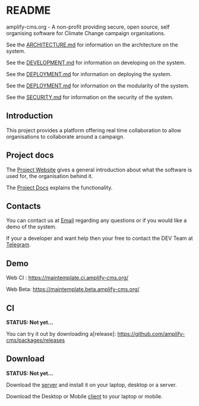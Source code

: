 # README

amplify-cms.org - A non-profit providing secure, open source, self organising software for Climate Change campaign organisations.

See the [ARCHITECTURE.md](https://github.com/amplify-cms/shared/tree/master/doc/ARCHITECTURE.md) for information on the architecture on the system.

See the [DEVELOPMENT.md](https://github.com/amplify-cms/shared/tree/master/doc/DEVELOPMENT.md) for information on developing on the system.

See the [DEPLOYMENT.md](https://github.com/amplify-cms/shared/tree/master/doc/DEPLOYMENT.md) for information on deploying the system.

See the [DEPLOYMENT.md](https://github.com/amplify-cms/shared/tree/master/doc/MODULES.md) for information on the modularity of the system.

See the [SECURITY.md](https://github.com/amplify-cms/shared/tree/master/doc/SECURITY.md) for information on the security of the system.

## Introduction

This project provides a platform offering real time collaboration to allow organisations to collaborate around a campaign.

## Project docs

The [Project Website](https://amplify-cms.org/) gives a general introduction about what the software is used for, the organisation behind it.

The [Project Docs](https://docs.google.com/document/d/1caq1gSvHqVXVCOCGPsqi7I0fbF-Gdyryd07CL9yJ55o) explains the functionality.

## Contacts

You can contact us at [Email](mailto:contact@amplify-cms.org) regarding any questions or if you would like a demo of the system.

If your a developer and want help then your free to contact the DEV Team at [Telegram](https://t.me/***).

## Demo

Web CI : https://maintemplate.ci.amplify-cms.org/

Web Beta: https://maintemplate.beta.amplify-cms.org/

## CI

**STATUS: Not yet...**

You can try it out by downloading a[release]: https://github.com/amplify-cms/packages/releases

## Download

**STATUS: Not yet...**

Download the [server](https://github.com/amplify-cms/packages/releases) and install it on your laptop, desktop or a server.

Download the Desktop or Mobile [client](https://github.com/amplify-cms/packages/releases) to your laptop or mobile.


